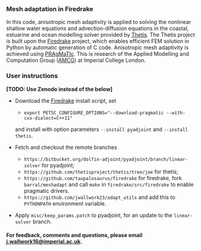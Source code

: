 ### Mesh adaptation in Firedrake

In this code, anisotropic mesh adaptivity is applied to solving the nonlinear shallow water equations and advection-diffusion equations in the coastal, estuarine and ocean modelling solver provided by [Thetis][2]. The Thetis project is built upon the [Firedrake][1] project, which enables efficient FEM solution in Python by automatic generation of C code. Anisotropic mesh adaptivity is achieved using [PRAgMaTIc][3]. This is research of the Applied Modelling and Computation Group ([AMCG][4]) at
Imperial College London.

### User instructions

__[TODO: Use Zenodo instead of the below]__

* Download the [Firedrake][1] install script, set
    * ``export PETSC_CONFIGURE_OPTIONS="--download-pragmatic --with-cxx-dialect=C++11"``

    and install with option parameters ``--install pyadjoint`` and ``--install thetis``.

* Fetch and checkout the remote branches
    * ``https://bitbucket.org/dolfin-adjoint/pyadjoint/branch/linear-solver`` for pyadjoint;
    * ``https://github.com/thetisproject/thetis/tree/joe`` for thetis;
    * ``https://github.com/taupalosaurus/firedrake`` for firedrake, fork ``barral/meshadapt``
    and call ``make`` in ``firedrake/src/firedrake`` to enable pragmatic drivers.
    * ``https://github.com/jwallwork23/adapt_utils`` and add this to ``PYTHONPATH`` environment variable.

* Apply ``misc/keep_params.patch`` to pyadjoint, for an update to the ``linear-solver`` branch.


#### For feedback, comments and questions, please email j.wallwork16@imperial.ac.uk.

[1]: http://firedrakeproject.org/ "Firedrake"
[2]: http://thetisproject.org/index.html "Thetis"
[3]: https://github.com/meshadaptation/pragmatic "PRAgMaTIc"
[4]: http://www.imperial.ac.uk/earth-science/research/research-groups/amcg/ "AMCG"

